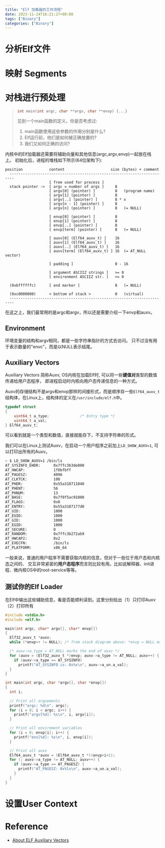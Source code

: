 ```yaml
---
title: "Elf 加载器的工作流程"
date: 2023-11-24T16:21:27+08:00
tags: ["Binary"]
categories: ["Binary"]
---
```


# 分析Elf文件

# 映射 Segments

# 对栈进行预处理

>```c
>int main(int argc, char **argv, char **envp) {...}
>```
>见到一个main函数的定义，你是否考虑过:
>1. main函数使用这些参数的作用分别是什么?
>2. Elf运行前，他们是如何被正确放置的?
>3. 我们又如何正确的访问?

内核中的Elf加载器还需要将辅助向量和其他信息(argc,argv,envp)一起放在栈上。
初始化后，进程的堆栈如下所示(64位架构下):
```
position            content                     size (bytes) + comment
  ------------------------------------------------------------------------
                    [ free used for process ]
  stack pointer ->  [ argc = number of args ]     8
                    [ argv[0] (pointer) ]         8   (program name)
                    [ argv[1] (pointer) ]         8
                    [ argv[..] (pointer) ]        8 * x
                    [ argv[n - 1] (pointer) ]     8
                    [ argv[n] (pointer) ]         8   (= NULL)

                    [ envp[0] (pointer) ]         8
                    [ envp[1] (pointer) ]         8
                    [ envp[..] (pointer) ]        8
                    [ envp[term] (pointer) ]      8   (= NULL)

                    [ auxv[0] (Elf64_auxv_t) ]    16
                    [ auxv[1] (Elf64_auxv_t) ]    16
                    [ auxv[..] (Elf64_auxv_t) ]   16
                    [ auxv[term] (Elf64_auxv_t) ] 16  (= AT_NULL vector)

                    [ padding ]                   0 - 16

                    [ argument ASCIIZ strings ]   >= 0
                    [ environment ASCIIZ str. ]   >= 0

  (0xbffffffc)      [ end marker ]                8   (= NULL)

  (0xc0000000)      < bottom of stack >           0   (virtual)
  ------------------------------------------------------------------------
```

在这之上，我们最常用的是argc和argv，所以还是需要介绍一下envp和auxv。

## Environment
环境变量的结构和argv相同，都是一些字符串指针的方式去访问。
只不过没有用于表示数量的"envc"，而是以NULL表示结尾。



## Auxiliary Vectors
Auxiliary Vectors 简称Auxv, OS内核在加载Elf时, 
可以将一些**键值对**类型的数值传递给用户态程序，
即进程启动时内核向用户态传递信息的一种方式。

Auxv的存储结构不是argv和envp那样的间接形式，而是顺序存一些`Elf64_auxv_t`结构体，在Linux上，结构体的定义在`/usr/include/elf.h`中。

```c
typedef struct
{
	uint64_t a_type;              /* Entry type */
	uint64_t a_val;
} Elf64_auxv_t;
```

可以看到就是一个类型和数值，直接就能存下，不支持字符串的形式。

我们可以在Linux上测试Auxv，在启动一个用户程序之前加上`LD_SHOW_AUXV=1`,
可以打印出所有的Auxv。

```sh
~ $ LD_SHOW_AUXV=1 /bin/ls
AT_SYSINFO_EHDR:      0x7ffc3b3de000
AT_HWCAP:             1f8bfbff
AT_PAGESZ:            4096
AT_CLKTCK:            100
AT_PHDR:              0x55a318711040
AT_PHENT:             56
AT_PHNUM:             13
AT_BASE:              0x7f0f5ac91000
AT_FLAGS:             0x0
AT_ENTRY:             0x55a3187177d0
AT_UID:               1000
AT_EUID:              1000
AT_GID:               1000
AT_EGID:              1000
AT_SECURE:            0
AT_RANDOM:            0x7ffc3b272ab9
AT_HWCAP2:            0x2
AT_EXECFN:            /bin/ls
AT_PLATFORM:          x86_64
```

一般来说，普通的用户程序不需要获取内核的信息，但对于一些位于用户态和内核态之间的、
交互非常紧密的**用户态程序**而言则比较有用。比如说解释器、init进程、微内核OS中的root-service等等。

## 测试你的Elf Loader
在Elf中输出这些辅助信息，看是否能顺利读到。这里分别给出（1）只打印Auxv（2）打印所有
```c
#include <stdio.h>
#include <elf.h>

main(int argc, char* argv[], char* envp[])
{
  Elf32_auxv_t *auxv;
  while (*envp++ != NULL); /* from stack diagram above: *envp = NULL marks end of envp */

  /* auxv->a_type = AT_NULL marks the end of auxv */
  for (auxv = (Elf32_auxv_t *)envp; auxv->a_type != AT_NULL; auxv++) {
    if (auxv->a_type == AT_SYSINFO)
      printf("AT_SYSINFO is: 0x%x\n", auxv->a_un.a_val);
  }
}
```

```c
int main(int argc, char *argv[], char *envp[])
{
  int i;
  
  // Print all arguements
  printf("argc: %d\n", argc);
  for (i = 0; i < argc; i++) {
    printf("argv[%d]: %s\n", i, argv[i]);
  }

  // Print all enviroment variables
  for (i = 0; envp[i]; i++) {
    printf("env[%d]: %s\n", i, envp[i]);
  }

  // Print all auxv
  Elf64_auxv_t *auxv = (Elf64_auxv_t *)(envp+i+1);
  for (; auxv->a_type != AT_NULL; auxv++) {
    if (auxv->a_type == AT_PAGESZ) {
      printf("AT_PAGESZ: 0x%lx\n", auxv->a_un.a_val);
    } 
  }
}
```

# 设置User Context

# Reference 
- [About ELF Auxiliary Vectors](https://articles.manugarg.com/aboutelfauxiliaryvectors.html)

